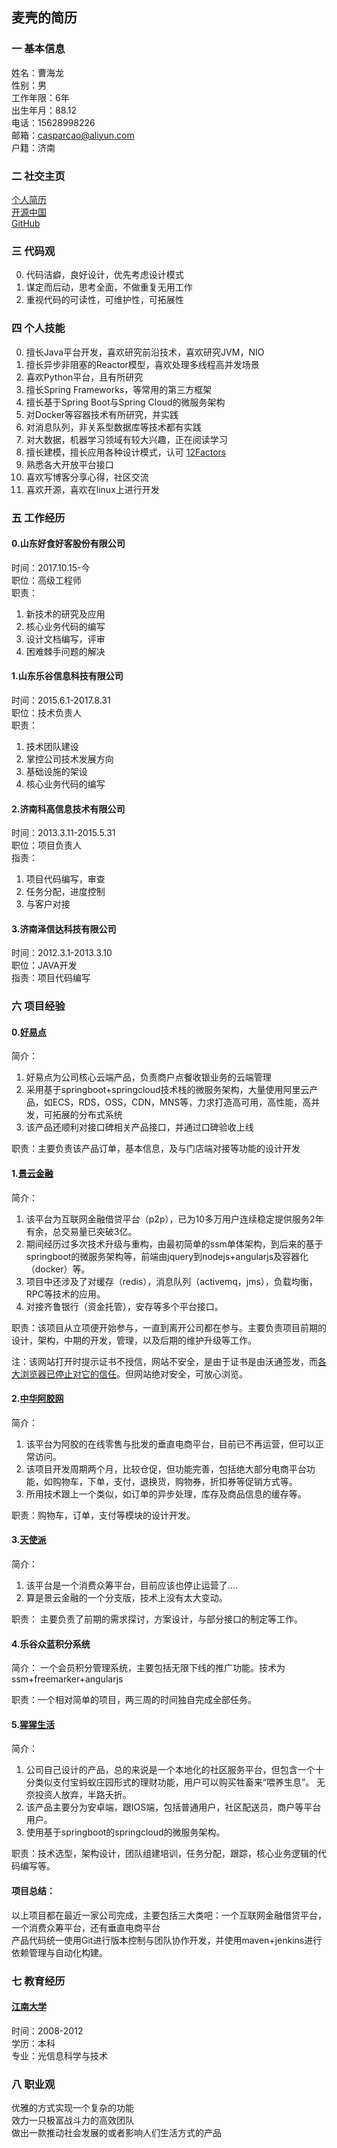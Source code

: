 ## 麦壳的简历  
### 一 基本信息  
姓名：曹海龙  
性别：男  
工作年限：6年  
出生年月：88.12  
电话：15628998226  
邮箱：casparcao@aliyun.com  
户籍：济南    

### 二 社交主页
[个人简历](https://mikecao.top)  
[开源中国](https://my.oschina.net/HeliosFly)  
[GitHub](https://github.com/casparcao)  

### 三 代码观

0. 代码洁癖，良好设计，优先考虑设计模式
1. 谋定而后动，思考全面，不做重复无用工作
2. 重视代码的可读性，可维护性，可拓展性

### 四 个人技能
0. 擅长Java平台开发，喜欢研究前沿技术，喜欢研究JVM，NIO  
1. 擅长异步非阻塞的Reactor模型，喜欢处理多线程高并发场景
2. 喜欢Python平台，且有所研究  
3. 擅长Spring Frameworks，等常用的第三方框架  
4. 擅长基于Spring Boot与Spring Cloud的微服务架构  
5. 对Docker等容器技术有所研究，并实践
6. 对消息队列，非关系型数据库等技术都有实践
6. 对大数据，机器学习领域有较大兴趣，正在阅读学习  
7. 擅长建模，擅长应用各种设计模式，认可 [12Factors](https://12factor.net/zh_cn/)
8. 熟悉各大开放平台接口  
9. 喜欢写博客分享心得，社区交流  
10. 喜欢开源，喜欢在linux上进行开发


### 五 工作经历

#### 0.山东好食好客股份有限公司
时间：2017.10.15-今   
职位：高级工程师   
职责：
1. 新技术的研究及应用
2. 核心业务代码的编写
3. 设计文档编写，评审
4. 困难棘手问题的解决

#### 1.山东乐谷信息科技有限公司  
时间：2015.6.1-2017.8.31  
职位：技术负责人  
职责：  
1. 技术团队建设   
2. 掌控公司技术发展方向    
3. 基础设施的架设  
4. 核心业务代码的编写  

#### 2.济南科高信息技术有限公司  
时间：2013.3.11-2015.5.31  
职位：项目负责人  
指责：  
1. 项目代码编写，审查  
2. 任务分配，进度控制  
3. 与客户对接  

#### 3.济南泽信达科技有限公司  
时间：2012.3.1-2013.3.10  
职位：JAVA开发  
指责：项目代码编写  
 
### 六 项目经验

#### 0.[好易点](hocyun.cn)

简介：
1. 好易点为公司核心云端产品，负责商户点餐收银业务的云端管理
2. 采用基于springboot+springcloud技术栈的微服务架构，大量使用阿里云产品，如ECS，RDS，OSS，CDN，MNS等，力求打造高可用，高性能，高并发，可拓展的分布式系统
3. 该产品还顺利对接口碑相关产品接口，并通过口碑验收上线

职责：主要负责该产品订单，基本信息，及与门店端对接等功能的设计开发

#### 1.[景云金融](https://www.jingyunbank.com)  

简介：  
1. 该平台为互联网金融借贷平台（p2p），已为10多万用户连续稳定提供服务2年有余，总交易量已突破3亿。  
2. 期间经历过多次技术升级与重构，由最初简单的ssm单体架构，到后来的基于springboot的微服务架构等，前端由jquery到nodejs+angularjs及容器化（docker）等。  
3. 项目中还涉及了对缓存（redis），消息队列（activemq，jms），负载均衡，RPC等技术的应用。  
4. 对接齐鲁银行（资金托管），安存等多个平台接口。  

职责：该项目从立项便开始参与，一直到离开公司都在参与。主要负责项目前期的设计，架构，中期的开发，管理，以及后期的维护升级等工作。  

注：该网站打开时提示证书不授信，网站不安全，是由于证书是由沃通签发，而[各大浏览器已停止对它的信任](http://www.oschina.net/news/78615/mozilla-and-google-dont-trust-wosign-anymore)。但网站绝对安全，可放心浏览。  

#### 2.[中华阿胶网](http://www.zhonghuaejiao.com)    

简介：  
1. 该平台为阿胶的在线零售与批发的垂直电商平台，目前已不再运营，但可以正常访问。  
2. 该项目开发周期两个月，比较仓促，但功能完善，包括绝大部分电商平台功能，如购物车，下单，支付，退换货，购物券，折扣券等促销方式等。  
3. 所用技术跟上一个类似，如订单的异步处理，库存及商品信息的缓存等。  

职责：购物车，订单，支付等模块的设计开发。  

#### 3.[天使派](http://www.tianshipai.com)    

简介：  
1. 该平台是一个消费众筹平台，目前应该也停止运营了....   
2. 算是景云金融的一个分支版，技术上没有太大变动。  

职责： 主要负责了前期的需求探讨，方案设计，与部分接口的制定等工作。  

#### 4.乐谷众蓝积分系统  

简介： 一个会员积分管理系统，主要包括无限下线的推广功能。技术为ssm+freemarker+angularjs

职责：一个相对简单的项目，两三周的时间独自完成全部任务。  
  
#### 5.[猩猩生活](https://www.anuolife.com)    

简介：  
1. 公司自己设计的产品，总的来说是一个本地化的社区服务平台，但包含一个十分类似支付宝蚂蚁庄园形式的理财功能，用户可以购买牲畜来“喂养生息”。 无奈投资人放弃，半路夭折。  
2. 该产品主要分为安卓端，跟IOS端，包括普通用户，社区配送员，商户等平台用户。  
3. 使用基于springboot的springcloud的微服务架构。  

职责：技术选型，架构设计，团队组建培训，任务分配，跟踪，核心业务逻辑的代码编写等。  

#### **项目总结**： 
以上项目都在最近一家公司完成，主要包括三大类吧：一个互联网金融借贷平台，一个消费众筹平台，还有垂直电商平台  
产品代码统一使用Git进行版本控制与团队协作开发，并使用maven+jenkins进行依赖管理与自动化构建。

### 七 教育经历
#### [江南大学](http://www.jiangnan.edu.cn/)  
时间：2008-2012  
学历：本科  
专业：光信息科学与技术  

### 八 职业观   
优雅的方式实现一个复杂的功能  
效力一只极富战斗力的高效团队  
做出一款推动社会发展的或者影响人们生活方式的产品  
